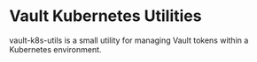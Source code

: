 # Vault Kubernetes Utilities

vault-k8s-utils is a small utility for managing Vault tokens within a Kubernetes environment.